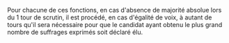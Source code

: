 Pour chacune de ces fonctions, en cas d'absence de majorité absolue lors du 1 tour de scrutin, il est procédé, en cas d'égalité de voix, à autant de tours qu'il sera nécessaire pour que le candidat ayant obtenu le plus grand nombre de suffrages exprimés soit déclaré élu.